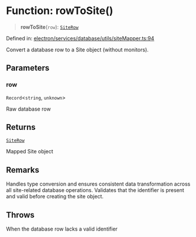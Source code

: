 # Function: rowToSite()

> **rowToSite**(`row`): [`SiteRow`](../interfaces/SiteRow.md)

Defined in: [electron/services/database/utils/siteMapper.ts:94](https://github.com/Nick2bad4u/Uptime-Watcher/blob/2a45eeb1723f8f7089001af2c92aa07d82dfe7e4/electron/services/database/utils/siteMapper.ts#L94)

Convert a database row to a Site object (without monitors).

## Parameters

### row

`Record`\<`string`, `unknown`\>

Raw database row

## Returns

[`SiteRow`](../interfaces/SiteRow.md)

Mapped Site object

## Remarks

Handles type conversion and ensures consistent data transformation
across all site-related database operations. Validates that the identifier
is present and valid before creating the site object.

## Throws

When the database row lacks a valid identifier
